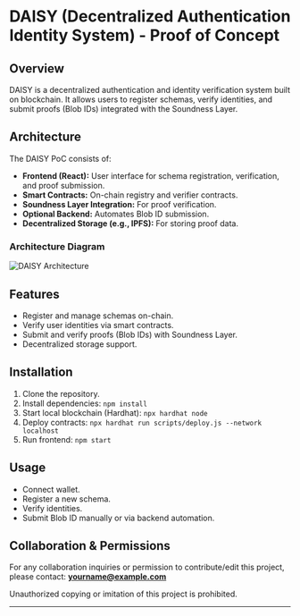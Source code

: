 # DAISY (Decentralized Authentication Identity System) - Proof of Concept


## Overview
DAISY is a decentralized authentication and identity verification system built on blockchain. It allows users to register schemas, verify identities, and submit proofs (Blob IDs) integrated with the Soundness Layer.


## Architecture
The DAISY PoC consists of:
- **Frontend (React):** User interface for schema registration, verification, and proof submission.
- **Smart Contracts:** On-chain registry and verifier contracts.
- **Soundness Layer Integration:** For proof verification.
- **Optional Backend:** Automates Blob ID submission.
- **Decentralized Storage (e.g., IPFS):** For storing proof data.


### Architecture Diagram
![DAISY Architecture](./docs/daisy-architecture.png)


## Features
- Register and manage schemas on-chain.
- Verify user identities via smart contracts.
- Submit and verify proofs (Blob IDs) with Soundness Layer.
- Decentralized storage support.


## Installation
1. Clone the repository.
2. Install dependencies: `npm install`
3. Start local blockchain (Hardhat): `npx hardhat node`
4. Deploy contracts: `npx hardhat run scripts/deploy.js --network localhost`
5. Run frontend: `npm start`


## Usage
- Connect wallet.
- Register a new schema.
- Verify identities.
- Submit Blob ID manually or via backend automation.


## Collaboration & Permissions
For any collaboration inquiries or permission to contribute/edit this project, please contact:
**yourname@example.com**


Unauthorized copying or imitation of this project is prohibited.


---

